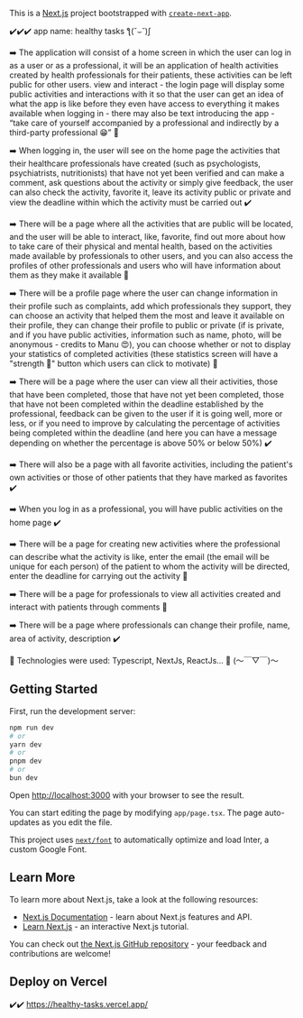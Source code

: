 This is a [Next.js](https://nextjs.org/) project bootstrapped with [`create-next-app`](https://github.com/vercel/next.js/tree/canary/packages/create-next-app).

✔️✔️✔️ app name: healthy tasks ƪ(˘⌣˘)ʃ

➡️ The application will consist of a home screen in which the user can log in as a user or as a professional, it will be an application of health activities created by health professionals for their patients, these activities can be left public for other users. view and interact - the login page will display some public activities and interactions with it so that the user can get an idea of what the app is like before they even have access to everything it makes available when logging in - there may also be text introducing the app - “take care of yourself accompanied by a professional and indirectly by a third-party professional 😁” 🚀

➡️ When logging in, the user will see on the home page the activities that their healthcare professionals have created (such as psychologists, psychiatrists, nutritionists) that have not yet been verified and can make a comment, ask questions about the activity or simply give feedback, the user can also check the activity, favorite it, leave its activity public or private and view the deadline within which the activity must be carried out ✔️

➡️ There will be a page where all the activities that are public will be located, and the user will be able to interact, like, favorite, find out more about how to take care of their physical and mental health, based on the activities made available by professionals to other users, and you can also access the profiles of other professionals and users who will have information about them as they make it available 🚀

➡️ There will be a profile page where the user can change information in their profile such as complaints, add which professionals they support, they can choose an activity that helped them the most and leave it available on their profile, they can change their profile to public or private (if is private, and if you have public activities, information such as name, photo, will be anonymous - credits to Manu 😍), you can choose whether or not to display your statistics of completed activities (these statistics screen will have a "strength 💪" button which users can click to motivate) 💪

➡️ There will be a page where the user can view all their activities, those that have been completed, those that have not yet been completed, those that have not been completed within the deadline established by the professional, feedback can be given to the user if it is going well, more or less, or if you need to improve by calculating the percentage of activities being completed within the deadline (and here you can have a message depending on whether the percentage is above 50% or below 50%) ✔️

➡️ There will also be a page with all favorite activities, including the patient's own activities or those of other patients that they have marked as favorites ✔️

➡️ When you log in as a professional, you will have public activities on the home page ✔️

➡️ There will be a page for creating new activities where the professional can describe what the activity is like, enter the email (the email will be unique for each person) of the patient to whom the activity will be directed, enter the deadline for carrying out the activity 🚀

➡️ There will be a page for professionals to view all activities created and interact with patients through comments 🚀

➡️ There will be a page where professionals can change their profile, name, area of activity, description ✔️

🚀 Technologies were used: Typescript, NextJs, ReactJs... 🚀
(～￣▽￣)～

## Getting Started

First, run the development server:

```bash
npm run dev
# or
yarn dev
# or
pnpm dev
# or
bun dev
```

Open [http://localhost:3000](http://localhost:3000) with your browser to see the result.

You can start editing the page by modifying `app/page.tsx`. The page auto-updates as you edit the file.

This project uses [`next/font`](https://nextjs.org/docs/basic-features/font-optimization) to automatically optimize and load Inter, a custom Google Font.

## Learn More

To learn more about Next.js, take a look at the following resources:

- [Next.js Documentation](https://nextjs.org/docs) - learn about Next.js features and API.
- [Learn Next.js](https://nextjs.org/learn) - an interactive Next.js tutorial.

You can check out [the Next.js GitHub repository](https://github.com/vercel/next.js/) - your feedback and contributions are welcome!

## Deploy on Vercel

✔️✔️ https://healthy-tasks.vercel.app/
